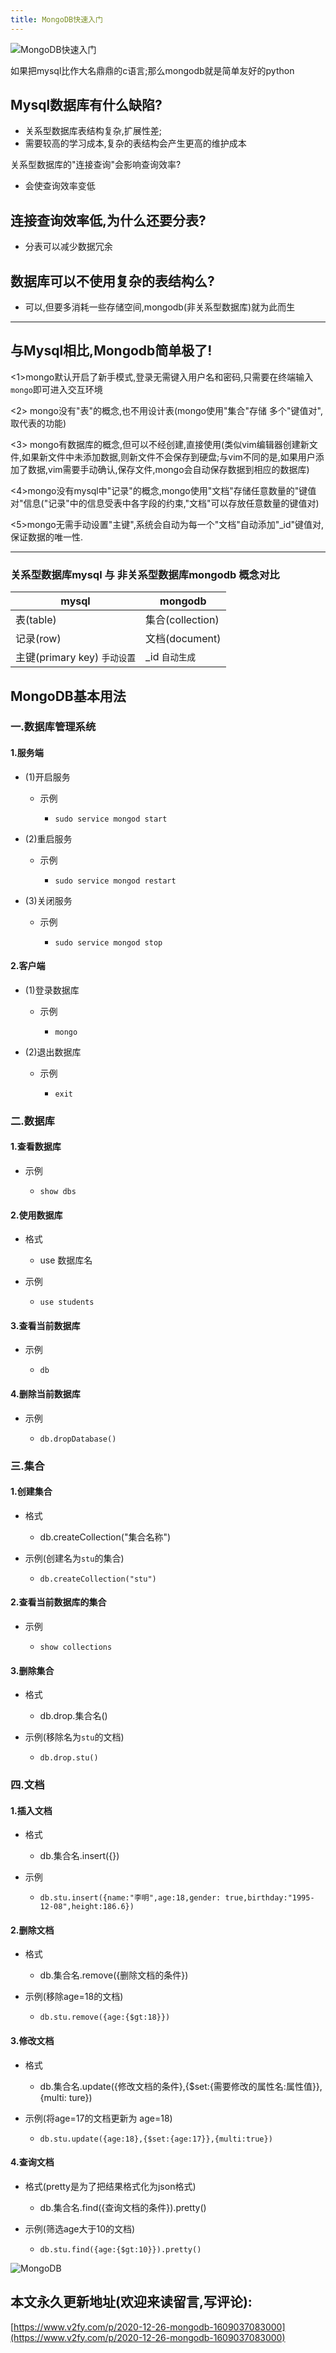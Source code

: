 ```yaml
---
title: MongoDB快速入门
---
```




![MongoDB快速入门](https://www.v2fy.com/asset/0i/jikemiji/jikemiji-md/2020-12-26-mongodb-1609037083000.assets/3203841-223dc589d4f260d9.png)



如果把mysql比作大名鼎鼎的c语言;那么mongodb就是简单友好的python

## Mysql数据库有什么缺陷?

- 关系型数据库表结构复杂,扩展性差;
- 需要较高的学习成本,复杂的表结构会产生更高的维护成本

关系型数据库的"连接查询"会影响查询效率?

- 会使查询效率变低

## 连接查询效率低,为什么还要分表?
- 分表可以减少数据冗余

## 数据库可以不使用复杂的表结构么?
- 可以,但要多消耗一些存储空间,mongodb(非关系型数据库)就为此而生

---
## 与Mysql相比,Mongodb简单极了!

<1>mongo默认开启了新手模式,登录无需键入用户名和密码,只需要在终端输入`mongo`即可进入交互环境

<2> mongo没有"表"的概念,也不用设计表(mongo使用"集合"存储 多个"键值对",取代表的功能)

<3> mongo有数据库的概念,但可以不经创建,直接使用(类似vim编辑器创建新文件,如果新文件中未添加数据,则新文件不会保存到硬盘;与vim不同的是,如果用户添加了数据,vim需要手动确认,保存文件,mongo会自动保存数据到相应的数据库)

<4>mongo没有mysql中"记录"的概念,mongo使用"文档"存储任意数量的"键值对"信息("记录"中的信息受表中各字段的约束,"文档"可以存放任意数量的键值对)

<5>mongo无需手动设置"主键",系统会自动为每一个"文档"自动添加"_id"键值对,保证数据的唯一性.

---
### 关系型数据库mysql 与 非关系型数据库mongodb 概念对比

| mysql                        | mongodb          |
| ---------------------------- | ---------------- |
| 表(table)                    | 集合(collection) |
| 记录(row)                    | 文档(document)   |
| 主键(primary key) `手动设置` | _id `自动生成`   |




## MongoDB基本用法


### 一.数据库管理系统

#### 1.服务端

- (1)开启服务

	- 示例

		- `sudo service mongod start`

- (2)重启服务

	- 示例

		- `sudo service mongod restart`

- (3)关闭服务

	- 示例

		- `sudo service mongod stop`

#### 2.客户端

- (1)登录数据库

	- 示例

		- `mongo`

- (2)退出数据库

	- 示例

		- `exit`

### 二.数据库

#### 1.查看数据库

- 示例

	- `show dbs`

#### 2.使用数据库

- 格式

	- use 数据库名

- 示例

	- `use students`

#### 3.查看当前数据库

- 示例

	- `db`

#### 4.删除当前数据库

- 示例

	- `db.dropDatabase()`

### 三.集合

#### 1.创建集合

- 格式

	- db.createCollection("集合名称")

- 示例(创建名为`stu`的集合)

	- `db.createCollection("stu")`

#### 2.查看当前数据库的集合

- 示例

	- `show collections`

#### 3.删除集合

- 格式

	- db.drop.集合名()

- 示例(移除名为`stu`的文档)

	- `db.drop.stu()`

### 四.文档

#### 1.插入文档

- 格式

	- db.集合名.insert({})

- 示例

	- `db.stu.insert({name:"李明",age:18,gender: true,birthday:"1995-12-08",height:186.6})`

#### 2.删除文档

- 格式

	- db.集合名.remove({删除文档的条件})

- 示例(移除age=18的文档)

	- `db.stu.remove({age:{$gt:18}})`

#### 3.修改文档

- 格式

	- db.集合名.update({修改文档的条件},{$set:{需要修改的属性名:属性值}}, {multi: ture})

- 示例(将age=17的文档更新为 age=18)

	- `db.stu.update({age:18},{$set:{age:17}},{multi:true})`

#### 4.查询文档

- 格式(pretty是为了把结果格式化为json格式)

	- db.集合名.find({查询文档的条件}).pretty()

- 示例(筛选age大于10的文档)

	- `db.stu.find({age:{$gt:10}}).pretty()`




![MongoDB](https://www.v2fy.com/asset/0i/jikemiji/jikemiji-md/2020-12-26-mongodb-1609037083000.assets/3203841-76cbeeddadfe790f.png)







## 本文永久更新地址(欢迎来读留言,写评论):

[https://www.v2fy.com/p/2020-12-26-mongodb-1609037083000](https://www.v2fy.com/p/2020-12-26-mongodb-1609037083000)
